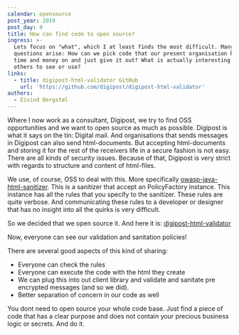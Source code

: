 ```yaml
---
calendar: opensource
post_year: 2019
post_day: 9
title: How can find code to open source?
ingress: >-
  Lets focus on "what", which I at least finds the most difficult. Many
  questions arise: How can we pick code that our present organisation has spent
  time and money on and just give it out? What is actually interesting for
  others to see or use?
links:
  - title: digipost-html-validator GitHub
    url: 'https://github.com/digipost/digipost-html-validator'
authors:
  - Eivind Bergstøl
---
```


Where I now work as a consultant, Digipost, we try to find OSS opportunities and we want to open source as much as possible. Digipost is what it says on the tin: Digital mail. And organisations that sends messages in Digipost can also send html-documents. But accepting html-documents and storing it for the rest of the receivers life in a secure fashion is not easy. There are all kinds of security issues. Because of that, Digipost is very strict with regards to structure and content of html-files. 

We use, of course, OSS to deal with this. More specifically [owasp-java-html-sanitizer](https://www.owasp.org/index.php/OWASP_Java_HTML_Sanitizer_Project). This is a sanitizer that accept an PolicyFactory instance. This instance has all the rules that you specify to the sanitizer. These rules are quite verbose. And communicating these rules to a developer or designer that has no insight into all the quirks is very difficult. 

So we decided that we open source it. And here it is:
[digipost-html-validator](https://github.com/digipost/digipost-html-validator)

Now, everyone can see our validation and sanitation policies! 

There are several good aspects of this kind of sharing:
* Everyone can check the rules
* Everyone can execute the code with the html they create
* We can plug this into out client library and validate and sanitate pre encrypted messages (and so we did).
* Better separation of concern in our code as well

You dont need to open source your whole code base. Just find a piece of code that has a clear purpose and does not contain your precious business logic or secrets. And do it.
